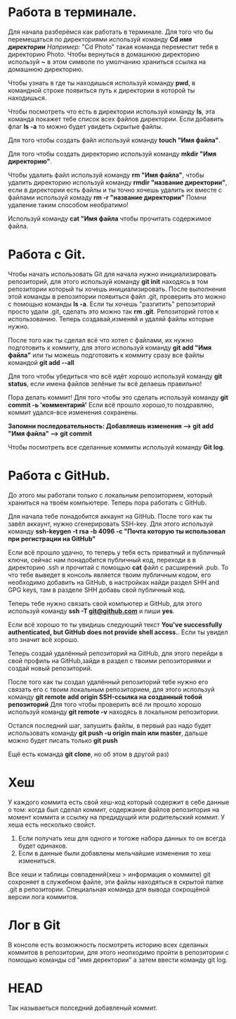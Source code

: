 # Работа в терминале.

Для начала разберёмся как работать в терминале.
Для того что бы перемещаться по директориями используй команду **Cd _имя директории_** 
*Например:* "Cd Photo" такая команда переместит тебя в директорию Photo.
Чтобы вернуться в домашнюю директорию используй **~** в этом символе по умолчанию храниться ссылка на домашнюю директорию.

Чтобы узнать в где ты находишься используй команду **pwd**, в командной строке появиться путь к директории в которой ты находишься. 

Чтобы посмотреть что есть в директории используй команду **ls**, эта команда покажет тебе список всех файлов директории. Если добавить флаг **ls -a** то можно будет увидеть скрытые файлы.

Для того чтобы создать файл используй команду **touch "Имя файла"**.

Для того чтобы создать директорию используй команду **mkdir "Имя директорию"**.

Чтобы удалить файл используй команду **rm "Имя файла"**, чтобы удалить директорию используй команду **rmdir "название директории"**, если в директории есть файлы и ты точно хочешь удалить их вместе с файлами используй комаду **rm -r "название директории"** 
Помни удаление таким способом необратимо!

Используй команду **cat "Имя файла** чтобы прочитать содержимое файла.

# Работа с Git.

Чтобы начать использовать Git для начала нужно инициализировать репозиторий, для этого используй команду **git init** находясь в том репозитории который ты хочешь инициализировать.
После выполнения этой команды в репозитории появиться файл .git, проверить это можно с помощью команды **ls -a**.
Если ты хочешь "разгитить" репозиторий просто удали .git, сделать это можно так **rm .git**.
Репозиторий готов к использованию. Теперь создавай,изменяй и удаляй файлы которые нужно.

После того как ты сделал всё что хотел с файлами, их нужно подготовить к коммиту, для этого используй команду **git add "Имя файла"** или ты можешь подготовить к коммиту сразу все файлы командой
**git add --all**

Для того чтобы убедиться что всё идёт хорошо используй команду **git status**, если имена файлов зелёные ты всё делаешь правильно!

Пора делать коммит! Для того чтобы это сделать используй команду **git commit -ь 'комментарий'**
Если всё прошло хорошо,то поздравляю, коммит удался-все изменения сохранены.

**Запомни последовательность: Добавляешь изменения --> git add "Имя файла" --> git commit**

Чтобы посмотреть все сделанные коммиты используй команду **Git log**.

# Работа с GitHub.

До этого мы работали только с локальным репозиторием, который храниться на твоём компьютере. Теперь пора работать с GitHub.

Для начала тебе понадобится аккаунт на GitHub. После того как ты завёл аккаунт, нужно сгенерировать  SSH-key. 
Для этого используй команду **ssh-keygen -t rsa -b 4096 -c "Почта которую ты использовал при регистрации на GitHub"**

Если всё прошло удачно, то теперь у тебя есть приватный и публичный ключи, сейчас нам понадобится публичный код, переходи в в директорию .ssh и прочитай c помощью **cat** файл с расширений .pub.
То что тебе выведет в консоль является твоим публичным кодом, его необходимо добавить на GitHub, в настройках найди раздел SHH and GPG keys, там в разделе SHH добавь свой публичный код.

Теперь тебе нужно связать свой компьютер и GitHub, для этого используй команду **ssh -T git@github.com** и пиши **yes**.

Если всё хорошо то ты увидишь следующий текст **You've successfully authenticated, but GitHub does not provide shell access.**. Если ты увидел это значит всё хорошо.

Теперь создай удалённый репозиторий на GitHub, для этого перейди в свой профиль на GitHub,зайди в раздел с твоими репозиториями и создай новый репозиторий. 

После того как ты создал удалённый репозиторий тебе нужно его связать его с твоим локальным репозиторием, для этого используй команду **git remote add origin SSH-ссылка на созданный тобой репозиторий**
Для того чтобы проверить всё ли прошло хорошо используй команду **git remote -v** находясь в локальном репозитории.

Остался последний шаг, запушить файлы, в первый раз надо будет использовать команду **git push -u origin main или master**, дальше можно будет писать только **git push**

Ещё есть команда **git clone**, но об этом в другой раз)

# Хеш
У каждого коммита есть свой хеш-код который содержит в себе данные о том: когда был сделал коммит, содержание файлов репозитория на момент коммита и ссылку на предидущий или родительский коммит.
У хеша есть несколько свойст.
1. Если получать хеш для одного и тогоже набора данных то он всегда будет одинаков.
2. Если в данные были добавлены мельчайшие изменения то хеш измениться.

Все хеши и таблицы совпадений(хеш > информация о коммите) git сохроняет в служебном файле, эти файлы находяться в скрытой папке .git в репозитории.
Специальная команда для вывода сокрощёной версии лога коммитов.

# Лог в Git
В консоле есть возможность посмотреть историю всех сделаных коммитов в репозитории, для этого неопходимо пройти в репозитории с помощью команды cd "имя деректории" а затем ввести команду git log.

# HEAD
Так называеться полседний добавленый коммит.
